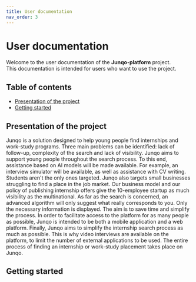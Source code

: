 ```yaml
---
title: User documentation
nav_order: 3
---
```


<!-- omit in toc -->
# User documentation

Welcome to the user documentation of the **Junqo-platform** project.  
This documentation is intended for users who want to use the project.

<!-- omit in toc -->
## Table of contents

- [Presentation of the project](#presentation-of-the-project)
- [Getting started](#getting-started)

## Presentation of the project

Junqo is a solution designed to help young people find internships and work-study programs.
Three main problems can be identified: lack of follow-up, complexity of the search and lack of visibility.
Junqo aims to support young people throughout the search process. To this end, assistance based on AI models will be made available.
For example, an interview simulator will be available, as well as assistance with CV writing.
Students aren't the only ones targeted. Junqo also targets small businesses struggling to find a place in the job market. Our business model and our policy of publishing internship offers give the 10-employee startup as much visibility as the multinational.
As far as the search is concerned, an advanced algorithm will only suggest what really corresponds to you. Only the necessary information is displayed. The aim is to save time and simplify the process.
In order to facilitate access to the platform for as many people as possible, Junqo is intended to be both a mobile application and a web platform.
Finally, Junqo aims to simplify the internship search process as much as possible. This is why video interviews are available on the platform, to limit the number of external applications to be used.
The entire process of finding an internship or work-study placement takes place on Junqo.

## Getting started
